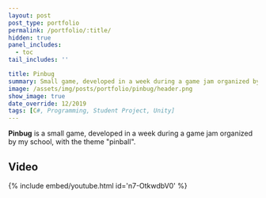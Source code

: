 ```yaml
---
layout: post
post_type: portfolio
permalink: /portfolio/:title/
hidden: true
panel_includes:
  - toc
tail_includes: ''

title: Pinbug
summary: Small game, developed in a week during a game jam organized by my school, with the theme "pinball".
image: /assets/img/posts/portfolio/pinbug/header.png
show_image: true
date_override: 12/2019
tags: [C#, Programming, Student Project, Unity]
---
```


**Pinbug** is a small game, developed in a week during a game jam organized by my school, with the theme "pinball".

## Video

{% include embed/youtube.html id='n7-OtkwdbV0' %}
